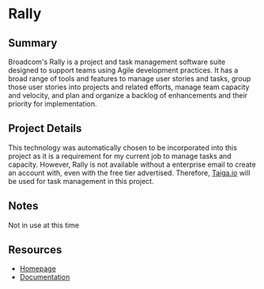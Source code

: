 # Rally

## Summary

Broadcom's Rally is a project and task management software suite designed to support teams using Agile development practices. It has a broad range of tools and features to manage user stories and tasks, group those user stories into projects and related efforts, manage team capacity and velocity, and plan and organize a backlog of enhancements and their priority for implementation.

## Project Details

This technology was automatically chosen to be incorporated into this project as it is a requirement for my current job to manage tasks and capacity. However, Rally is not available without a enterprise email to create an account with, even with the free tier advertised. Therefore, [Taiga.io](taigaio.md) will be used for task management in this project.

## Notes

Not in use at this time

## Resources

- [Homepage](https://www.broadcom.com/products/software/value-stream-management/rally)
- [Documentation](https://techdocs.broadcom.com/us/en/ca-enterprise-software/agile-development-and-management/rally-platform-ca-agile-central/rally.html)